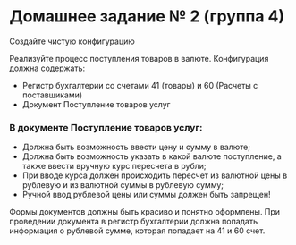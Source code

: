 # Домашнее задание № 2 (группа 4) #

Создайте чистую конфигурацию

Реализуйте процесс поступления товаров в валюте.
Конфигурация должна содержать:

- Регистр бухгалтерии со счетами 41 (товары) и 60 (Расчеты с поставщиками)
- Документ Поступление товаров услуг

### В документе Поступление товаров услуг: ###

- Должна быть возможность ввести цену и сумму в валюте;
- Должна быть возможность указать в какой валюте поступление, а также ввести вручную курс пересчета в рубли;
- При вводе курса должен происходить пересчет из валютной цены в рублевую и из валютной суммы в рублевую сумму;
- Ручной ввод рублевой цены или суммы должен быть запрещен!

Формы документов должны быть красиво и понятно оформлены.
При проведении документа в регистр бухгалтерии должна попадать информация о рублевой сумме, которая попадает на 41 и 60 счет.